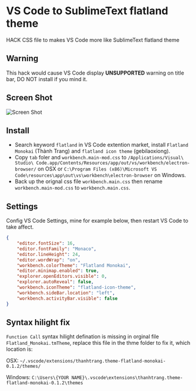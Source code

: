 # VS Code to SublimeText flatland theme
HACK CSS file to makes VS Code more like SublimeText flatland theme

Warning
----------
This hack would cause VS Code display **UNSUPPORTED** warning on title bar, DO NOT install if you mind it.

Screen Shot
----------
![Screen Shot](https://raw.githubusercontent.com/gbabook/vscode_to_sublimetext-flatland/master/screen_shot.png)

Install
----------
- Search keyword `flatland` in VS Code extention market, install `Flatland Monokai` (Thành Trang) and `flatland icon theme` (gebilaoxiong).
- Copy `tab` foler and `workbench.main-mod.css` to `/Applications/Visual\ Studio\ Code.app/Contents/Resources/app/out/vs/workbench/electron-browser/` on OSX or `C:\Program Files (x86)\Microsoft VS Code\resources\app\out\vs\workbench\electron-browser` on Windows.
- Back up the orignal css file `workbench.main.css` then rename `workbench.main-mod.css` to `workbench.main.css`.

Settings
----------
Config VS Code Settings, mine for example below, then restart VS Code to take affect.
``` json
{
    "editor.fontSize": 16,
    "editor.fontFamily": "Monaco",
    "editor.lineHeight": 24,
    "editor.wordWrap": "on",
    "workbench.colorTheme": "Flatland Monokai",
    "editor.minimap.enabled": true,
    "explorer.openEditors.visible": 0,
    "explorer.autoReveal": false,
    "workbench.iconTheme": "flatland-icon-theme",
    "workbench.sideBar.location": "left",
    "workbench.activityBar.visible": false
}
```

Syntax hilight fix
----------
`Function Call` syntax hilight defination is missing in orginal file `Flatland_Monokai.tmTheme`, replace this file in the thme folder to fix it, which location is:

OSX: `~/.vscode/extensions/thanhtrang.theme-flatland-monokai-0.1.2/themes/`

Windows: `C:\Users\{YOUR NAME}\.vscode\extensions\thanhtrang.theme-flatland-monokai-0.1.2\themes`
